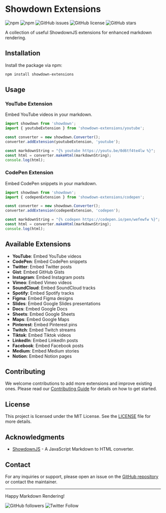 # Showdown Extensions

![npm](https://img.shields.io/npm/v/showdown-extensions) 
![npm](https://img.shields.io/npm/dm/showdown-extensions)
![GitHub issues](https://img.shields.io/github/issues/SH20RAJ/showdown-extensions)
![GitHub license](https://img.shields.io/github/license/SH20RAJ/showdown-extensions)
![GitHub stars](https://img.shields.io/github/stars/SH20RAJ/showdown-extensions)

A collection of useful ShowdownJS extensions for enhanced markdown rendering.

## Installation

Install the package via npm:

```bash
npm install showdown-extensions
```

## Usage

### YouTube Extension

Embed YouTube videos in your markdown.

```javascript
import showdown from 'showdown';
import { youtubeExtension } from 'showdown-extensions/youtube';

const converter = new showdown.Converter();
converter.addExtension(youtubeExtension, 'youtube');

const markdownString = "{% youtube https://youtu.be/0d6tf4te4lw %}";
const html = converter.makeHtml(markdownString);
console.log(html);
```

### CodePen Extension

Embed CodePen snippets in your markdown.

```javascript
import showdown from 'showdown';
import { codepenExtension } from 'showdown-extensions/codepen';

const converter = new showdown.Converter();
converter.addExtension(codepenExtension, 'codepen');

const markdownString = "{% codepen https://codepen.io/pen/wefewfw %}";
const html = converter.makeHtml(markdownString);
console.log(html);
```

## Available Extensions

- **YouTube**: Embed YouTube videos
- **CodePen**: Embed CodePen snippets
- **Twitter**: Embed Twitter posts
- **Gist**: Embed GitHub Gists
- **Instagram**: Embed Instagram posts
- **Vimeo**: Embed Vimeo videos
- **SoundCloud**: Embed SoundCloud tracks
- **Spotify**: Embed Spotify tracks
- **Figma**: Embed Figma designs
- **Slides**: Embed Google Slides presentations
- **Docs**: Embed Google Docs
- **Sheets**: Embed Google Sheets
- **Maps**: Embed Google Maps
- **Pinterest**: Embed Pinterest pins
- **Twitch**: Embed Twitch streams
- **Tiktok**: Embed Tiktok videos
- **LinkedIn**: Embed LinkedIn posts
- **Facebook**: Embed Facebook posts
- **Medium**: Embed Medium stories
- **Notion**: Embed Notion pages

## Contributing

We welcome contributions to add more extensions and improve existing ones. Please read our [Contributing Guide](CONTRIBUTING.md) for details on how to get started.

## License

This project is licensed under the MIT License. See the [LICENSE](LICENSE) file for more details.

## Acknowledgments

- [ShowdownJS](https://github.com/showdownjs/showdown) - A JavaScript Markdown to HTML converter.

## Contact

For any inquiries or support, please open an issue on the [GitHub repository](https://github.com/SH20RAJ/showdown-extensions/issues) or contact the maintainer.

---

Happy Markdown Rendering!

![GitHub followers](https://img.shields.io/github/followers/SH20RAJ?style=social)
![Twitter Follow](https://img.shields.io/twitter/follow/SH20RAJ?style=social)
